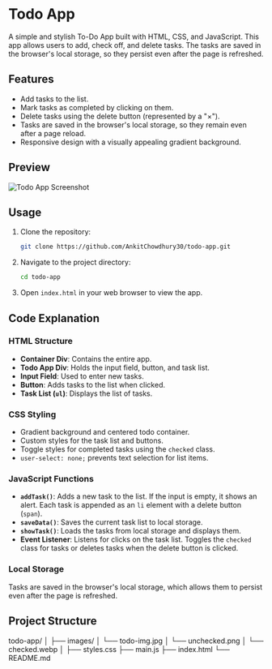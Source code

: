 # Todo App

A simple and stylish To-Do App built with HTML, CSS, and JavaScript. This app allows users to add, check off, and delete tasks. The tasks are saved in the browser's local storage, so they persist even after the page is refreshed.

## Features

- Add tasks to the list.
- Mark tasks as completed by clicking on them.
- Delete tasks using the delete button (represented by a "×").
- Tasks are saved in the browser's local storage, so they remain even after a page reload.
- Responsive design with a visually appealing gradient background.

## Preview

![Todo App Screenshot](../images/ScreenShot.png)

## Usage

1. Clone the repository:
    ```bash
    git clone https://github.com/AnkitChowdhury30/todo-app.git
    ```

2. Navigate to the project directory:
    ```bash
    cd todo-app
    ```

3. Open `index.html` in your web browser to view the app.

## Code Explanation

### HTML Structure

- **Container Div**: Contains the entire app.
- **Todo App Div**: Holds the input field, button, and task list.
- **Input Field**: Used to enter new tasks.
- **Button**: Adds tasks to the list when clicked.
- **Task List (`ul`)**: Displays the list of tasks.

### CSS Styling

- Gradient background and centered todo container.
- Custom styles for the task list and buttons.
- Toggle styles for completed tasks using the `checked` class.
- `user-select: none;` prevents text selection for list items.

### JavaScript Functions

- **`addTask()`**: Adds a new task to the list. If the input is empty, it shows an alert. Each task is appended as an `li` element with a delete button (`span`).
- **`saveData()`**: Saves the current task list to local storage.
- **`showTask()`**: Loads the tasks from local storage and displays them.
- **Event Listener**: Listens for clicks on the task list. Toggles the `checked` class for tasks or deletes tasks when the delete button is clicked.

### Local Storage

Tasks are saved in the browser's local storage, which allows them to persist even after the page is refreshed.

## Project Structure
todo-app/ 
│ ├── images/ 
│ └── todo-img.jpg 
│ └── unchecked.png 
│ └── checked.webp 
│ ├── styles.css
├── main.js
├── index.html
└── README.md
